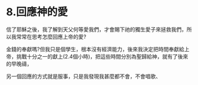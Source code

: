 # 8.回應神的愛

信了耶穌之後，我了解到天父何等愛我們，才會賜下祂的獨生愛子來拯救我們，所以我常常在思考怎麼回應上帝的愛?

金錢的奉獻嗎?但我只是個學生，根本沒有經濟能力，後來我決定把時間奉獻給上帝，挑戰十分之一的獻上(2.4個小時)，把這些時間分別為聖歸給神，就有了後來的早晚禱，


另一個回應的方式就是服事，只是我發現我甚麼都不會，不會唱歌、